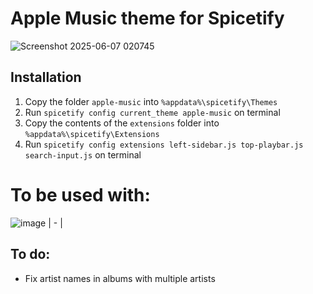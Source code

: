 # Apple Music theme for Spicetify


![Screenshot 2025-06-07 020745](https://github.com/user-attachments/assets/bcecf0ad-1009-4288-9e48-7fa685ccefe5)



## Installation

  1. Copy the folder `apple-music` into `%appdata%\spicetify\Themes`
  2. Run `spicetify config current_theme apple-music` on terminal
  3. Copy the contents of the `extensions` folder into `%appdata%\spicetify\Extensions`
  4. Run `spicetify config extensions left-sidebar.js top-playbar.js search-input.js` on terminal


# To be used with:

![image](https://github.com/user-attachments/assets/82cd3960-9401-4cc5-9cab-e68590e3ef75)
| - |


## To do:

- Fix artist names in albums with multiple artists
